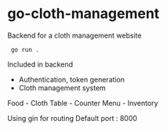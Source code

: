 # go-cloth-management
Backend for a cloth management website

`` go run .``

Included in backend

- Authentication, token generation
- Cloth management system


Food - Cloth
Table - Counter
Menu - Inventory

Using gin for routing
Default port : 8000